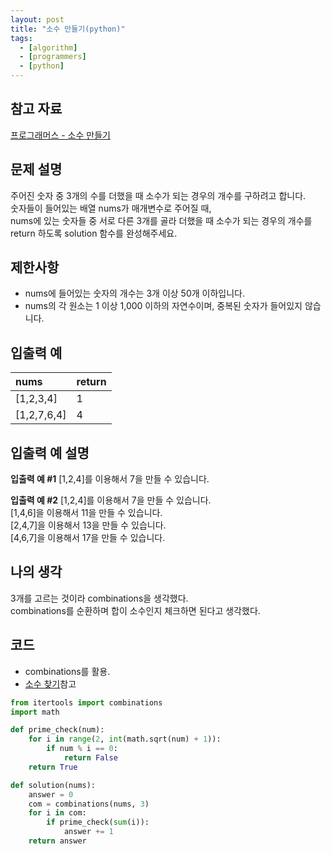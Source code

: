 ```yaml
---
layout: post
title: "소수 만들기(python)"
tags:
  - [algorithm]
  - [programmers]
  - [python]
---
```


## 참고 자료

[프로그래머스 - 소수 만들기](https://programmers.co.kr/learn/courses/30/lessons/12977)

## 문제 설명

주어진 숫자 중 3개의 수를 더했을 때 소수가 되는 경우의 개수를 구하려고 합니다.  
숫자들이 들어있는 배열 nums가 매개변수로 주어질 때,  
nums에 있는 숫자들 중 서로 다른 3개를 골라 더했을 때 소수가 되는 경우의 개수를 return 하도록 solution 함수를 완성해주세요.

## 제한사항

- nums에 들어있는 숫자의 개수는 3개 이상 50개 이하입니다.
- nums의 각 원소는 1 이상 1,000 이하의 자연수이며, 중복된 숫자가 들어있지 않습니다.

## 입출력 예

| nums        | return |
| :---------- | :----- |
| [1,2,3,4]   | 1      |
| [1,2,7,6,4] | 4      |

## 입출력 예 설명

**입출력 예 #1**
[1,2,4]를 이용해서 7을 만들 수 있습니다.

**입출력 예 #2**
[1,2,4]를 이용해서 7을 만들 수 있습니다.  
[1,4,6]을 이용해서 11을 만들 수 있습니다.  
[2,4,7]을 이용해서 13을 만들 수 있습니다.  
[4,6,7]을 이용해서 17을 만들 수 있습니다.

## 나의 생각

3개를 고르는 것이라 combinations을 생각했다.  
combinations를 순환하며 합이 소수인지 체크하면 된다고 생각했다.

## 코드

- combinations를 활용.
- [소수 찾기](https://airvw.github.io/algorithm/2020-11-10-primenumber/)참고

```python
from itertools import combinations
import math

def prime_check(num):
    for i in range(2, int(math.sqrt(num) + 1)):
        if num % i == 0:
            return False
    return True

def solution(nums):
    answer = 0
    com = combinations(nums, 3)
    for i in com:
        if prime_check(sum(i)):
            answer += 1
    return answer
```
